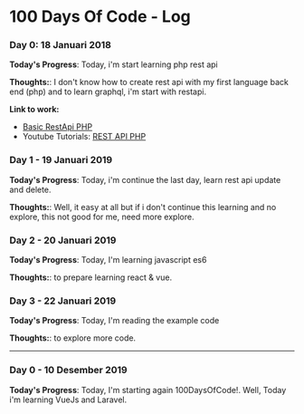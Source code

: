 # 100 Days Of Code - Log

### Day 0: 18 Januari 2018

**Today's Progress**: Today, i'm start learning php rest api 

**Thoughts:**: I don't know how to create rest api with my first language back end (php) and to learn graphql, i'm start with restapi.

**Link to work:** 
 - [Basic RestApi PHP](https://github.com/bradtraversy/php_rest_myblog)
 - Youtube Tutorials: [REST API PHP](https://www.youtube.com/playlist?list=PLillGF-RfqbZ3_Xr8do7Q2R752xYrDRAo)


### Day 1 - 19 Januari 2019 

**Today's Progress**: Today, i'm continue the last day, learn rest api update and delete.

**Thoughts:**: Well, it easy at all but if i don't continue this learning and no explore, this not good for me, need more explore.

### Day 2 - 20 Januari 2019

**Today's Progress**: Today, I'm learning javascript es6

**Thoughts:**:  to prepare learning react & vue.

### Day 3 - 22 Januari 2019

**Today's Progress**: Today, I'm reading the example code

**Thoughts:**:  to explore more code.

---

### Day 0 - 10 Desember 2019

**Today's Progress**: 
    Today, I'm starting again 100DaysOfCode!.
    Well, Today i'm learning VueJs and Laravel.

